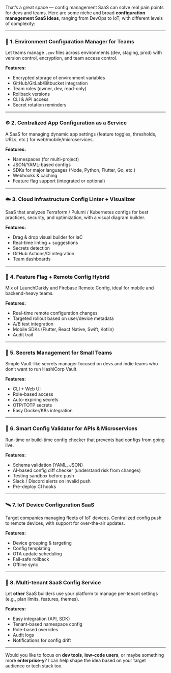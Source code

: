 That’s a great space — config management SaaS can solve real pain points for devs and teams. Here are some niche and broad **configuration management SaaS ideas**, ranging from DevOps to IoT, with different levels of complexity:

---

### 🔧 1. **Environment Configuration Manager for Teams**
Let teams manage `.env` files across environments (dev, staging, prod) with version control, encryption, and team access control.

**Features:**
- Encrypted storage of environment variables
- GitHub/GitLab/Bitbucket integration
- Team roles (owner, dev, read-only)
- Rollback versions
- CLI & API access
- Secret rotation reminders

---

### ⚙️ 2. **Centralized App Configuration as a Service**
A SaaS for managing dynamic app settings (feature toggles, thresholds, URLs, etc.) for web/mobile/microservices.

**Features:**
- Namespaces (for multi-project)
- JSON/YAML-based configs
- SDKs for major languages (Node, Python, Flutter, Go, etc.)
- Webhooks & caching
- Feature flag support (integrated or optional)

---

### ☁️ 3. **Cloud Infrastructure Config Linter + Visualizer**
SaaS that analyzes Terraform / Pulumi / Kubernetes configs for best practices, security, and optimization, with a visual diagram builder.

**Features:**
- Drag & drop visual builder for IaC
- Real-time linting + suggestions
- Secrets detection
- GitHub Actions/CI integration
- Team dashboards

---

### 🧩 4. **Feature Flag + Remote Config Hybrid**
Mix of LaunchDarkly and Firebase Remote Config, ideal for mobile and backend-heavy teams.

**Features:**
- Real-time remote configuration changes
- Targeted rollout based on user/device metadata
- A/B test integration
- Mobile SDKs (Flutter, React Native, Swift, Kotlin)
- Audit trail

---

### 🔐 5. **Secrets Management for Small Teams**
Simple Vault-like secrets manager focused on devs and indie teams who don’t want to run HashiCorp Vault.

**Features:**
- CLI + Web UI
- Role-based access
- Auto-expiring secrets
- OTP/TOTP secrets
- Easy Docker/K8s integration

---

### 🧠 6. **Smart Config Validator for APIs & Microservices**
Run-time or build-time config checker that prevents bad configs from going live.

**Features:**
- Schema validation (YAML, JSON)
- AI-based config diff checker (understand risk from changes)
- Testing sandbox before push
- Slack / Discord alerts on invalid push
- Pre-deploy CI hooks

---

### 🛰️ 7. **IoT Device Configuration SaaS**
Target companies managing fleets of IoT devices. Centralized config push to remote devices, with support for over-the-air updates.

**Features:**
- Device grouping & targeting
- Config templating
- OTA update scheduling
- Fail-safe rollback
- Offline sync

---

### 👥 8. **Multi-tenant SaaS Config Service**
Let **other** SaaS builders use your platform to manage per-tenant settings (e.g., plan limits, features, themes).

**Features:**
- Easy integration (API, SDK)
- Tenant-based namespace config
- Role-based overrides
- Audit logs
- Notifications for config drift

---

Would you like to focus on **dev tools**, **low-code users**, or maybe something more **enterprise-y**? I can help shape the idea based on your target audience or tech stack too.
